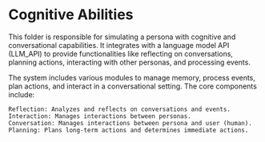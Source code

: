 # Cognitive Abilities

This folder is responsible for simulating a persona with cognitive and conversational capabilities. It integrates with a language model API (LLM_API) to provide functionalities like reflecting on conversations, planning actions, interacting with other personas, and processing events.

The system includes various modules to manage memory, process events, plan actions, and interact in a conversational setting. The core components include:

    Reflection: Analyzes and reflects on conversations and events.
    Interaction: Manages interactions between personas.
    Conversation: Manages interactions between persona and user (human).
    Planning: Plans long-term actions and determines immediate actions.